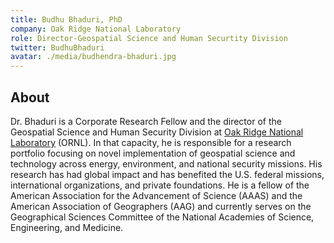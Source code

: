 ```yaml
---
title: Budhu Bhaduri, PhD
company: Oak Ridge National Laboratory
role: Director-Geospatial Science and Human Securtity Division
twitter: BudhuBhaduri
avatar: ./media/budhendra-bhaduri.jpg
---
```

## About

Dr. Bhaduri is a Corporate Research Fellow and the director of the Geospatial Science and Human Security Division at [Oak Ridge National Laboratory](https://www.ornl.gov/) (ORNL). In that capacity, he is responsible for a research portfolio focusing on novel implementation of geospatial science and technology across energy, environment, and national security missions. His research has had global impact and has benefited the U.S. federal missions, international organizations, and private foundations.  He is a fellow of the American Association for the Advancement of Science (AAAS) and the American Association of Geographers (AAG) and currently serves on the Geographical Sciences Committee of the National Academies of Science, Engineering, and Medicine.